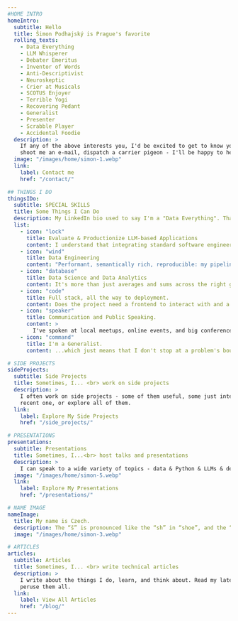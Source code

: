 ```yaml
---
#HOME INTRO
homeIntro:
  subtitle: Hello
  title: Šimon Podhajský is Prague's favorite
  rolling_texts:
    - Data Everything
    - LLM Whisperer
    - Debater Emeritus
    - Inventor of Words
    - Anti-Descriptivist
    - Neuroskeptic
    - Crier at Musicals
    - SCOTUS Enjoyer
    - Terrible Yogi
    - Recovering Pedant
    - Generalist
    - Presenter
    - Scrabble Player
    - Accidental Foodie
  description: >
    If any of the above interests you, I'd be excited to get to know you! Find me on social media,
    shoot me an e-mail, dispatch a carrier pigeon - I'll be happy to hear from you 👋
  image: "/images/home/simon-1.webp"
  link:
    label: Contact me
    href: "/contact/"

## THINGS I DO
thingsIDo:
  subtitle: SPECIAL SKILLS
  title: Some Things I Can Do
  description: My LinkedIn bio used to say I'm a "Data Everything". That wasn't too far off.
  list:
    - icon: "lock"
      title: Evaluate & Productionize LLM-based Applications
      content: I understand that integrating standard software engineering and ML best practices is what keeps the modern LLM-based apps from remaining merely a fancy demo.
    - icon: "wind"
      title: Data Engineering
      content: "Performant, semantically rich, reproducible: my pipelines are all of the above."
    - icon: "database"
      title: Data Science and Data Analytics
      content: It's more than just averages and sums across the right groups.
    - icon: "code"
      title: Full stack, all the way to deployment.
      content: Does the project need a frontend to interact with and a cloud infrastructure to host itself in? I'm on it.
    - icon: "speaker"
      title: Communication and Public Speaking.
      content: >
        I've spoken at local meetups, online events, and big conferences. Hit me up to speak at any of the above!
    - icon: "command"
      title: I'm a Generalist.
      content: ...which just means that I don't stop at a problem's boundary; I see it through wherever it leads.

# SIDE PROJECTS
sideProjects:
  subtitle: Side Projects
  title: Sometimes, I... <br> work on side projects
  description: >
    I often work on side projects - some of them useful, some just interesting. View the most
    recent one, or explore all of them.
  link:
    label: Explore My Side Projects
    href: "/side_projects/"

# PRESENTATIONS
presentations:
  subtitle: Presentations
  title: Sometimes, I...<br> host talks and presentations
  description: >
    I can speak to a wide variety of topics - data & Python & LLMs & debate & education & more.
  image: "/images/home/simon-5.webp"
  link:
    label: Explore My Presentations
    href: "/presentations/"

# NAME IMAGE
nameImage:
  title: My name is Czech.
  description: The “š” is pronounced like the “sh” in “shoe”, and the “ý” is pronounced like the “ee” in “bee”. So, it’s “SHIH-mon Pot-HIGH-skee”. But you can always call me Simon.
  image: "/images/home/simon-3.webp"

# ARTICLES
articles:
  subtitle: Articles
  title: Sometimes, I... <br> write technical articles
  description: >
    I write about the things I do, learn, and think about. Read my latest article, or
    peruse them all.
  link:
    label: View All Articles
    href: "/blog/"
---
```

